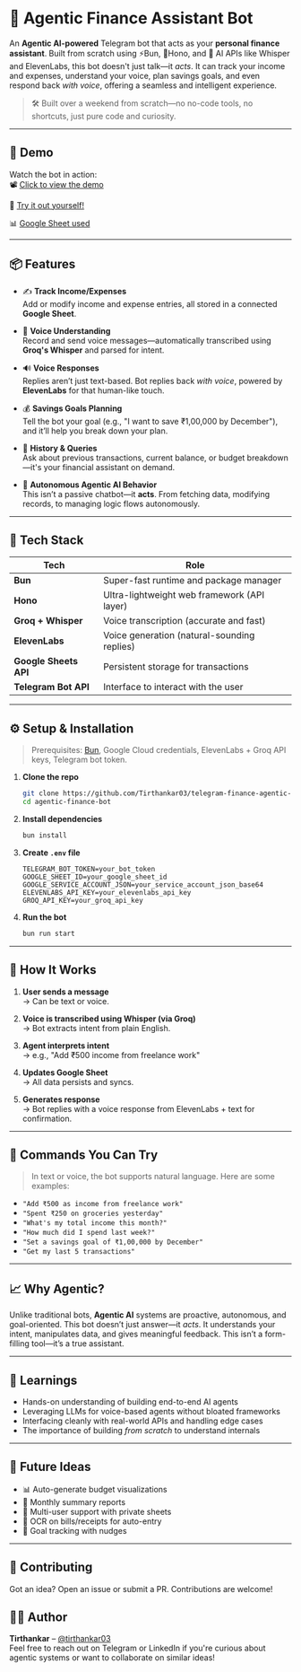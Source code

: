 # 💸 Agentic Finance Assistant Bot

An **Agentic AI-powered** Telegram bot that acts as your **personal finance assistant**. Built from scratch using ⚡️Bun, 🧪Hono, and 🧠 AI APIs like Whisper and ElevenLabs, this bot doesn't just talk—it *acts*. It can track your income and expenses, understand your voice, plan savings goals, and even respond back *with voice*, offering a seamless and intelligent experience.

> 🛠️ Built over a weekend from scratch—no no-code tools, no shortcuts, just pure code and curiosity.

---

## 🚀 Demo

Watch the bot in action:  
📽️ [Click to view the demo](https://drive.google.com/file/d/1Tjz2w8yU94yBK5MAH4Jo9M9d_tOuPFwx/view?usp=sharing)

🤖 [Try it out yourself!](https://t.me/cashhelp07_bot)

📊 [Google Sheet used](https://docs.google.com/spreadsheets/d/1ghGxHKYcoVHa3JAEvnU0K9pzTlxciBvYv8-nj-_X8r8/edit?gid=179851451#gid=179851451)

---

## 📦 Features

- ✍️ **Track Income/Expenses**  
  Add or modify income and expense entries, all stored in a connected **Google Sheet**.

- 🧠 **Voice Understanding**  
  Record and send voice messages—automatically transcribed using **Groq's Whisper** and parsed for intent.

- 🔊 **Voice Responses**  
  Replies aren’t just text-based. Bot replies back *with voice*, powered by **ElevenLabs** for that human-like touch.

- 💰 **Savings Goals Planning**  
  Tell the bot your goal (e.g., "I want to save ₹1,00,000 by December"), and it’ll help you break down your plan.

- 📜 **History & Queries**  
  Ask about previous transactions, current balance, or budget breakdown—it's your financial assistant on demand.

- 🧠 **Autonomous Agentic AI Behavior**  
  This isn’t a passive chatbot—it **acts**. From fetching data, modifying records, to managing logic flows autonomously.

---

## 🧰 Tech Stack

| Tech         | Role                                       |
|--------------|--------------------------------------------|
| **Bun**      | Super-fast runtime and package manager     |
| **Hono**     | Ultra-lightweight web framework (API layer)|
| **Groq + Whisper** | Voice transcription (accurate and fast) |
| **ElevenLabs** | Voice generation (natural-sounding replies) |
| **Google Sheets API** | Persistent storage for transactions |
| **Telegram Bot API** | Interface to interact with the user  |

---

## ⚙️ Setup & Installation

> Prerequisites: [Bun](https://bun.sh), Google Cloud credentials, ElevenLabs + Groq API keys, Telegram bot token.

1. **Clone the repo**
   ```bash
   git clone https://github.com/Tirthankar03/telegram-finance-agentic-bot.git
   cd agentic-finance-bot


2. **Install dependencies**
   ```bash
   bun install
   ```

3. **Create `.env` file**
   ```env
   TELEGRAM_BOT_TOKEN=your_bot_token
   GOOGLE_SHEET_ID=your_google_sheet_id
   GOOGLE_SERVICE_ACCOUNT_JSON=your_service_account_json_base64
   ELEVENLABS_API_KEY=your_elevenlabs_api_key
   GROQ_API_KEY=your_groq_api_key
   ```

4. **Run the bot**
   ```bash
   bun run start
   ```

---

## 🧠 How It Works

1. **User sends a message**  
   → Can be text or voice.

2. **Voice is transcribed using Whisper (via Groq)**  
   → Bot extracts intent from plain English.

3. **Agent interprets intent**  
   → e.g., "Add ₹500 income from freelance work"

4. **Updates Google Sheet**  
   → All data persists and syncs.

5. **Generates response**  
   → Bot replies with a voice response from ElevenLabs + text for confirmation.

---

## 🤖 Commands You Can Try

> In text or voice, the bot supports natural language. Here are some examples:

- `"Add ₹500 as income from freelance work"`
- `"Spent ₹250 on groceries yesterday"`
- `"What's my total income this month?"`
- `"How much did I spend last week?"`
- `"Set a savings goal of ₹1,00,000 by December"`
- `"Get my last 5 transactions"`

---

## 📈 Why Agentic?

Unlike traditional bots, **Agentic AI** systems are proactive, autonomous, and goal-oriented. This bot doesn’t just answer—it *acts*. It understands your intent, manipulates data, and gives meaningful feedback. This isn’t a form-filling tool—it’s a true assistant.

---

## 🧪 Learnings

- Hands-on understanding of building end-to-end AI agents
- Leveraging LLMs for voice-based agents without bloated frameworks
- Interfacing cleanly with real-world APIs and handling edge cases
- The importance of building *from scratch* to understand internals

---

## 🧠 Future Ideas

- 📊 Auto-generate budget visualizations
- 📅 Monthly summary reports
- 🔐 Multi-user support with private sheets
- 🧾 OCR on bills/receipts for auto-entry
- 🧭 Goal tracking with nudges

---

## 🤝 Contributing

Got an idea? Open an issue or submit a PR. Contributions are welcome!


## 🙋‍♂️ Author

**Tirthankar** – [@tirthankar03](https://github.com/Tirthankar03)  
Feel free to reach out on Telegram or LinkedIn if you're curious about agentic systems or want to collaborate on similar ideas!
